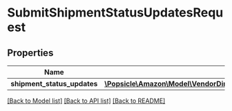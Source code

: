 # SubmitShipmentStatusUpdatesRequest

## Properties
Name | Type | Description | Notes
------------ | ------------- | ------------- | -------------
**shipment_status_updates** | [**\Popsicle\Amazon\Model\VendorDirectFulfillmentShippingV1\ShipmentStatusUpdate[]**](ShipmentStatusUpdate.md) |  | [optional] 

[[Back to Model list]](../../README.md#documentation-for-models) [[Back to API list]](../../README.md#documentation-for-api-endpoints) [[Back to README]](../../README.md)

